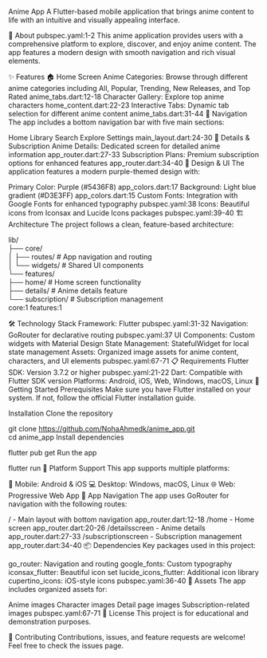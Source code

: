 Anime App
A Flutter-based mobile application that brings anime content to life with an intuitive and visually appealing interface.

📱 About pubspec.yaml:1-2
This anime application provides users with a comprehensive platform to explore, discover, and enjoy anime content. The app features a modern design with smooth navigation and rich visual elements.

✨ Features
🏠 Home Screen
Anime Categories: Browse through different anime categories including All, Popular, Trending, New Releases, and Top Rated anime_tabs.dart:12-18
Character Gallery: Explore top anime characters home_content.dart:22-23
Interactive Tabs: Dynamic tab selection for different anime content anime_tabs.dart:31-44
🧭 Navigation
The app includes a bottom navigation bar with five main sections:

Home
Library
Search
Explore
Settings main_layout.dart:24-30
📄 Details & Subscription
Anime Details: Dedicated screen for detailed anime information app_router.dart:27-33
Subscription Plans: Premium subscription options for enhanced features app_router.dart:34-40
🎨 Design & UI
The application features a modern purple-themed design with:

Primary Color: Purple (#5436F8) app_colors.dart:17
Background: Light blue gradient (#D3E3FF) app_colors.dart:15
Custom Fonts: Integration with Google Fonts for enhanced typography pubspec.yaml:38
Icons: Beautiful icons from Iconsax and Lucide Icons packages pubspec.yaml:39-40
🏗️ Architecture
The project follows a clean, feature-based architecture:

lib/  
├── core/  
│   ├── routes/          # App navigation and routing  
│   └── widgets/         # Shared UI components  
└── features/  
    ├── home/            # Home screen functionality  
    ├── details/         # Anime details feature  
    └── subscription/    # Subscription management  
core:1 features:1

🛠️ Technology Stack
Framework: Flutter pubspec.yaml:31-32
Navigation: GoRouter for declarative routing pubspec.yaml:37
UI Components: Custom widgets with Material Design
State Management: StatefulWidget for local state management
Assets: Organized image assets for anime content, characters, and UI elements pubspec.yaml:67-71
📋 Requirements
Flutter SDK: Version 3.7.2 or higher pubspec.yaml:21-22
Dart: Compatible with Flutter SDK version
Platforms: Android, iOS, Web, Windows, macOS, Linux
🚀 Getting Started
Prerequisites
Make sure you have Flutter installed on your system. If not, follow the official Flutter installation guide.

Installation
Clone the repository

git clone https://github.com/NohaAhmedk/anime_app.git  
cd anime_app
Install dependencies

flutter pub get
Run the app

flutter run
📱 Platform Support
This app supports multiple platforms:

📱 Mobile: Android & iOS
💻 Desktop: Windows, macOS, Linux
🌐 Web: Progressive Web App
🎯 App Navigation
The app uses GoRouter for navigation with the following routes:

/ - Main layout with bottom navigation app_router.dart:12-18
/home - Home screen app_router.dart:20-26
/detailsscreen - Anime details app_router.dart:27-33
/subscriptionscreen - Subscription management app_router.dart:34-40
📦 Dependencies
Key packages used in this project:

go_router: Navigation and routing
google_fonts: Custom typography
iconsax_flutter: Beautiful icon set
lucide_icons_flutter: Additional icon library
cupertino_icons: iOS-style icons pubspec.yaml:36-40
🎨 Assets
The app includes organized assets for:

Anime images
Character images
Detail page images
Subscription-related images pubspec.yaml:67-71
📄 License
This project is for educational and demonstration purposes.

🤝 Contributing
Contributions, issues, and feature requests are welcome! Feel free to check the issues page.
